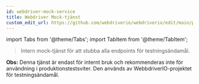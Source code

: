 ```yaml
---
id: webdriver-mock-service
title: Webdriver Mock-tjänst
custom_edit_url: https://github.com/webdriverio/webdriverio/edit/main/packages/wdio-webdriver-mock-service/README.md
---
```


import Tabs from '@theme/Tabs';
import TabItem from '@theme/TabItem';

> Intern mock-tjänst för att stubba alla endpoints för testningsändamål.

__Obs:__ Denna tjänst är endast för internt bruk och rekommenderas inte för användning i produktionstestsviter. Den används av WebbdriverIO-projektet för testningsändamål.